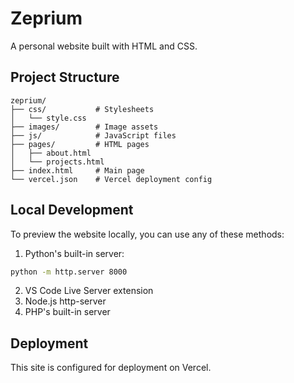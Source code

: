 # Zeprium

A personal website built with HTML and CSS.

## Project Structure

```
zeprium/
├── css/           # Stylesheets
│   └── style.css
├── images/        # Image assets
├── js/            # JavaScript files
├── pages/         # HTML pages
│   ├── about.html
│   └── projects.html
├── index.html     # Main page
└── vercel.json    # Vercel deployment config
```

## Local Development

To preview the website locally, you can use any of these methods:

1. Python's built-in server:
```bash
python -m http.server 8000
```

2. VS Code Live Server extension
3. Node.js http-server
4. PHP's built-in server

## Deployment

This site is configured for deployment on Vercel. 